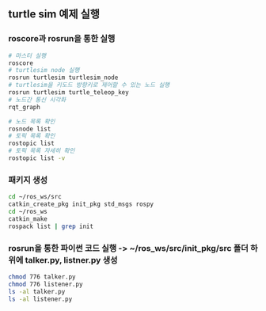 ## turtle sim 예제 실행

### roscore과 rosrun을 통한 실행

```bash
# 마스터 실행
roscore
# turtlesim node 실행
rosrun turtlesim turtlesim_node
# turtlesim을 키도드 방향키로 제어할 수 있는 노드 실행
rosrun turtlesim turtle_teleop_key
# 노드간 통신 시각화
rqt_graph
```
```bash
# 노드 목록 확인
rosnode list
# 토픽 목록 확인
rostopic list
# 토픽 목록 자세히 확인
rostopic list -v
```

### 패키지 생성

```bash
cd ~/ros_ws/src
catkin_create_pkg init_pkg std_msgs rospy
cd ~/ros_ws
catkin_make
rospack list | grep init
```

### rosrun을 통한 파이썬 코드 실행 -> ~/ros_ws/src/init_pkg/src 폴더 하위에 talker.py, listner.py 생성
```bash
chmod 776 talker.py
chmod 776 listener.py
ls -al talker.py
ls -al listener.py
```
